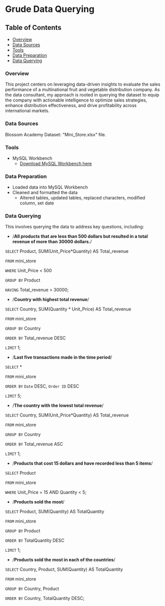 # Grude Data Querying

## Table of Contents
- [Overview](#overview)
- [Data Sources](#data-sources)
- [Tools](#tools)
- [Data Preparation](#data-preparation)
- [Data Querying](#data-querying)

### Overview
This project centers on leveraging data-driven insights to evaluate the sales performance of a multinational fruit and vegetable distribution company. As the data consultant, my approach is rooted in querying the dataset to equip the company with actionable intelligence to optimize sales strategies, enhance distribution effectiveness, and drive profitability across international markets.

### Data Sources
Blossom Academy Dataset: "Mini_Store.xlsx" file.

### Tools
-  MySQL Workbench
    -   [Download MySQL Workbench here](https//microsoft.com)

### Data Preparation
-  Loaded data into MySQL Workbench 
-  Cleaned and formatted the data
    -   Altered tables, updated tables, replaced characters, modified column, set date

### Data Querying
This involves querying the data to address key questions, including:

- /**All products that are less than 500 dollars but resulted in a total revenue of more than 30000 dollars.**/

```SELECT``` Product, SUM(Unit_Price*Quantity) AS Total_revenue

```FROM``` mini_store

```WHERE``` Unit_Price < 500

```GROUP BY``` Product

```HAVING``` Total_revenue > 30000;


- /**Country with highest total revenue**/

```SELECT``` Country, SUM(Quantity * Unit_Price) AS Total_revenue

```FROM``` mini_store

```GROUP BY``` Country

```ORDER BY``` Total_revenue DESC

```LIMIT``` 1;


- /**Last five transactions made in the time period**/

```SELECT``` *

```FROM``` mini_store

```ORDER BY``` `Date` DESC, `Order ID` DESC

```LIMIT``` 5;


- /**The country with the lowest total revenue**/

```SELECT``` Country, SUM(Unit_Price*Quantity) AS Total_revenue

```FROM``` mini_store

```GROUP BY``` Country 

```ORDER BY``` Total_revenue ASC

```LIMIT``` 1;


- /**Products that cost 15 dollars and have recorded less than 5 items**/

```SELECT``` Product

```FROM``` mini_store

```WHERE``` Unit_Price = 15 AND Quantity < 5;


- /**Products sold the most**/

```SELECT``` Product, SUM(Quantity) AS TotalQuantity

```FROM``` mini_store

```GROUP BY``` Product

```ORDER BY``` TotalQuantity DESC

```LIMIT``` 1;


- /**Products sold the most in each of the countries**/

```SELECT``` Country, Product, SUM(Quantity) AS TotalQuantity

```FROM``` mini_store

```GROUP BY``` Country, Product

```ORDER BY``` Country, TotalQuantity DESC;





